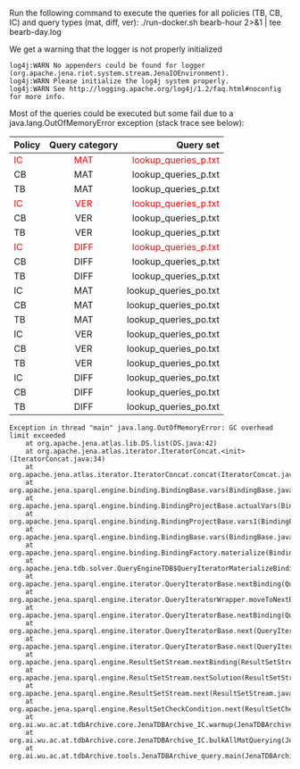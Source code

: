 Run the following command to execute the queries for all policies (TB, CB, IC) and query types (mat, diff, ver):
./run-docker.sh bearb-hour 2>&1 | tee bearb-day.log

We get a warning that the logger is not properly initialized

```
log4j:WARN No appenders could be found for logger (org.apache.jena.riot.system.stream.JenaIOEnvironment).
log4j:WARN Please initialize the log4j system properly.
log4j:WARN See http://logging.apache.org/log4j/1.2/faq.html#noconfig for more info.
```
Most of the queries could be executed but some fail due to a java.lang.OutOfMemoryError exception (stack trace see below):

| Policy      | Query category | Query set     |
| :---        |    :----:   |          ---: |
| <span style="color:red">IC</span> | <span style="color:red">MAT</span>  | <span style="color:red">lookup_queries_p.txt</span>  |
| CB | MAT | lookup_queries_p.txt |
| TB | MAT | lookup_queries_p.txt |
| <span style="color:red">IC</span>  | <span style="color:red">VER</span>  | <span style="color:red">lookup_queries_p.txt</span>  |
| CB | VER | lookup_queries_p.txt |
| TB | VER | lookup_queries_p.txt |
| <span style="color:red">IC</span>  | <span style="color:red">DIFF</span>  | <span style="color:red">lookup_queries_p.txt</span>  |
| CB | DIFF | lookup_queries_p.txt |
| TB | DIFF | lookup_queries_p.txt |
| IC | MAT | lookup_queries_po.txt |
| CB | MAT | lookup_queries_po.txt |
| TB | MAT | lookup_queries_po.txt |
| IC | VER | lookup_queries_po.txt |
| CB | VER | lookup_queries_po.txt |
| TB | VER | lookup_queries_po.txt |
| IC | DIFF | lookup_queries_po.txt |
| CB | DIFF | lookup_queries_po.txt |
| TB | DIFF | lookup_queries_po.txt |

```
Exception in thread "main" java.lang.OutOfMemoryError: GC overhead limit exceeded
	at org.apache.jena.atlas.lib.DS.list(DS.java:42)
	at org.apache.jena.atlas.iterator.IteratorConcat.<init>(IteratorConcat.java:34)
	at org.apache.jena.atlas.iterator.IteratorConcat.concat(IteratorConcat.java:51)
	at org.apache.jena.sparql.engine.binding.BindingBase.vars(BindingBase.java:76)
	at org.apache.jena.sparql.engine.binding.BindingProjectBase.actualVars(BindingProjectBase.java:63)
	at org.apache.jena.sparql.engine.binding.BindingProjectBase.vars1(BindingProjectBase.java:57)
	at org.apache.jena.sparql.engine.binding.BindingBase.vars(BindingBase.java:74)
	at org.apache.jena.sparql.engine.binding.BindingFactory.materialize(BindingFactory.java:55)
	at org.apache.jena.tdb.solver.QueryEngineTDB$QueryIteratorMaterializeBinding.moveToNextBinding(QueryEngineTDB.java:131)
	at org.apache.jena.sparql.engine.iterator.QueryIteratorBase.nextBinding(QueryIteratorBase.java:153)
	at org.apache.jena.sparql.engine.iterator.QueryIteratorWrapper.moveToNextBinding(QueryIteratorWrapper.java:42)
	at org.apache.jena.sparql.engine.iterator.QueryIteratorBase.nextBinding(QueryIteratorBase.java:153)
	at org.apache.jena.sparql.engine.iterator.QueryIteratorBase.next(QueryIteratorBase.java:128)
	at org.apache.jena.sparql.engine.iterator.QueryIteratorBase.next(QueryIteratorBase.java:40)
	at org.apache.jena.sparql.engine.ResultSetStream.nextBinding(ResultSetStream.java:86)
	at org.apache.jena.sparql.engine.ResultSetStream.nextSolution(ResultSetStream.java:114)
	at org.apache.jena.sparql.engine.ResultSetStream.next(ResultSetStream.java:123)
	at org.apache.jena.sparql.engine.ResultSetCheckCondition.next(ResultSetCheckCondition.java:65)
	at org.ai.wu.ac.at.tdbArchive.core.JenaTDBArchive_IC.warmup(JenaTDBArchive_IC.java:820)
	at org.ai.wu.ac.at.tdbArchive.core.JenaTDBArchive_IC.bulkAllMatQuerying(JenaTDBArchive_IC.java:209)
	at org.ai.wu.ac.at.tdbArchive.tools.JenaTDBArchive_query.main(JenaTDBArchive_query.java:242)
```
